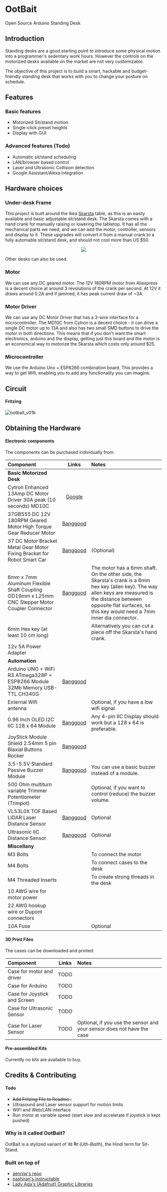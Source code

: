 # OotBait
Open Source Arduino Standing Desk

## Introduction

Standing desks are a good starting point to introduce some physical motion into a programmer's sedentary work hours. However the controls on the motorized desks available on the market are not very customizable. 

The objective of this project is to build a smart, hackable and budget-friendly standing desk that works with you to change your posture on schedule.

## Features

### Basic features

- Motorized Sit/stand motion
- Single-click preset heights
- Display with GUI

### Advanced features (Todo) 

- Automatic sit/stand scheduling 
- LAN/browser based control
- Laser and Ultrasonic Collision detection
- Google Assistant/Alexa integration

## Hardware choices

### Under-desk Frame

This project is built around the Ikea [Skarsta](https://www.ikea.com/us/en/p/skarsta-desk-sit-stand-white-s89324812/) table, as this is an easily available and basic adjustable sit/stand desk. The Skarsta comes with a hand crank for manually raising or lowering the tabletop. It has all the mechanical parts we need, and we can add the motor, controller, sensors and display to it. These upgrades will convert it from a manual crank to a fully automable sit/stand desk, and should not cost more than US $50.

<p align="center">
    <img src="https://www.ikea.com/us/en/images/products/skarsta-desk-sit-stand-white__0777623_PE758665_S4.JPG"/>
</p>

Other desks can also be used.

### Motor

We can use any DC geared motor. The 12V 180RPM motor from Aliexpress is a decent choice at around 3 revolutions of the crank per second. At 12V it draws around 0.2A and if jammed, it has peak current draw of ~3A.

### Motor Driver

We can use any DC Motor Driver that has a 3-wire interface for a microcontroller. The MD10C from Cytron is a decent choice - it can drive a single DC motor up to 13A and also has two small SMD buttons to drive the motor in both directions. This means that if you don't want the smart electronics, arduino and the display, getting just this board and the motor is an economical way to motorize the Skarsta which costs only around $25.

### Microcontroller

We use the Arduino Uno + ESP8266 combination board. This provides a way to get Wifi, enabling you to add any functionality you can imagine.

## Circuit

#### Fritzing 

![ootbait_v01b](https://user-images.githubusercontent.com/6374430/135815432-be1cbd4b-80fc-4e09-8c00-a449f5f50a37.png)

## Obtaining the Hardware

#### Electronic components
The components can be purchased individually from:

| **Component** | **Links** | **Notes** |
| :-------- |:---:|:---------|
| **Basic Motorized Desk** |     |     | 
| Cytron Enhanced 13Amp DC Motor Driver 30A peak (10 seconds) MD10C | [Google](https://www.google.com/search?q=Cytron+Enhanced+13Amp+DC+Motor+Driver+30A+peak+(10+seconds)+MD10C) | |
| 37GB555 DC 12V 180RPM Geared Motor High Torque Gear Reducer Motor | [Banggood](https://www.banggood.in/37GB555-DC-12V-180RPM-Geared-Motor-High-Torque-Gear-Reducer-Motor-p-1068573.html?rmmds=myorder&cur_warehouse=CN) |  |
| 37 DC Motor Bracket Metal Gear Motor Fixing Bracket for Robot Smart Car | [Banggood](https://www.banggood.in/37-DC-Motor-Bracket-Metal-Gear-Motor-Fixing-Bracket-for-Robot-Smart-Car-p-1266899.html?rmmds=myorder&cur_warehouse=CN) |  (Optional) |
| 6mm x 7mm Aluminum Flexible Shaft Coupling OD19mm x L25mm CNC Stepper Motor Coupler Connector | [Banggood](https://www.banggood.in/6mm-x-7mm-Aluminum-Flexible-Shaft-Coupling-OD19mm-x-L25mm-CNC-Stepper-Motor-Coupler-Connector-p-994360.html?rmmds=myorder&cur_warehouse=CN) | The motor has a 6mm shaft. On the other side, the Skarsta's crank is a 6mm hex key (allen key). The way allen keys are measured is the distance between opposite flat surfaces, so this key would need a 7mm inner dia connector. |
| 6mm Hex key (at least 10 cm long) | | Alternatively you can cut a piece off the Skarsta's hand crank. |
| 12v 5A Power Adapter | | |
| **Automation** |     |     |
| Arduino UNO + WiFi R3 ATmega328P + ESP8266 Module 32Mb Memory USB-TTL CH340G | [Banggood](https://www.banggood.in/Geekcreit-Mega-+WiFi-R3-Module-ATmega2560+ESP8266-32Mb-Memory-USB-TTL-CH340G-p-1205437.html?cur_warehouse=CN&rmmds=search) |  |
| External Wifi antenna |  |  Optional, if you have a low wifi signal |
| 0.96 Inch OLED I2C IIC 128 x 64 Module | [Banggood](https://www.banggood.in/Geekcreit-0_96-Inch-OLED-I2C-IIC-Communication-Display-128+64-LCD-Module-Geekcreit-for-Arduino-products-that-work-with-official-Arduino-boards-p-1535708.html?cur_warehouse=CN&ID=229&rmmds=search) | Any 4-pin IIC Display should work but a 128 x 64 is preferable. |
| JoyStick Module Shield 2.54mm 5 pin Biaxial Buttons Rocker | [Banggood](https://www.banggood.in/JoyStick-Module-Shield-2_54mm-5-pin-Biaxial-Buttons-Rocker-for-PS2-Joystick-Game-Controller-Sensor-p-1566502.html?cur_warehouse=CN&rmmds=search) | |
| 3.5-5.5V Standard Passive Buzzer Module | [Banggood](https://www.banggood.in/3_5-5_5V-Standard-Passive-Buzzer-Module-p-984074.html?cur_warehouse=CN&rmmds=search0) | You can use a basic buzzer instead of a module. |
| 500 Ohm multiturn variable Trimmer Potentiometer (Trimpot)  |  | Optional, if you want to control (reduce) the buzzer volume. |
| VL53L0X TOF Based LIDAR Laser Distance Sensor  | [Banggood](https://www.banggood.in/ToF-Module-VL53L0X-Time-of-Flight-Laser-Ranging-Sensor-Laser-Distance-Sensor-Module-GROVE-I2C-p-1541298.html?cur_warehouse=CN&rmmds=search) | Optional |
| Ultrasonic IIC Distance Sensor | [Banggood](https://www.banggood.in/Wholesale-Geekcreit-Ultrasonic-Module-HC-SR04-Distance-Measuring-Ranging-Transducers-Sensor-DC-5V-2-450cm-p-40313.html?cur_warehouse=CN&rmmds=search) | Optional |
| **Miscellany** |     |     |
| M3 Bolts  |  | To connect the motor |
| M4 Bolts  |  | To connect cases to the desk |
| M4 Threaded Inserts  |  | To create strong threads in the desk |
| 10 AWG wire for motor power  |  |  |
| 22 AWG hookup wire or Dupont connectors  |  |  |
| 10A Fuse  |  | Optional  |

#### 3D Print Files
The cases can be downloaded and printed:

| **Component** | **Links** | **Notes** |
| :-------- |:---:|:---------|
| Case for motor and driver | TODO |  |
| Case for Arduino | TODO |  |
| Case for Joystick and Screen | TODO |  |
| Case for Ultrasonic Sensor | TODO |  |
| Case for Laser Sensor | TODO | Optional, if you use the sensor and your sensor does not have the case |


#### Pre-assembled Kits
Currently no kits are available to buy.

## Credits & Contributing

#### Todo

- ~~Add Fritzing File to Readme~~~
- Ultrasound and Laser sensor support for motion limits
- WiFi and Web/LAN interface
- Run motor at variable speed (start slow and accelerate if joystick is kept pushed)

### Why is it called OotBait?
 
OotBait is a stylized variant of उठ बैठ (_Uth-Baith_), the Hindi term for Sit-Stand.

### Built on top of

- [aenniw's repo](https://github.com/aenniw/ARDUINO/tree/master/skarsta)
- [pashiran's instructable](https://www.instructables.com/Motorizing-an-IKEA-SKARSTA-Table/)
- [Lady Ada's (Adafruit) Graphic Libraries](https://github.com/adafruit/Adafruit_SSD1306)
